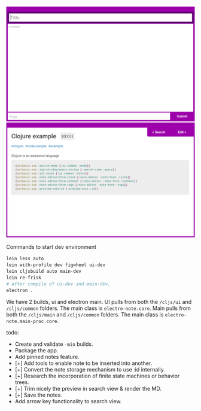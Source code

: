 ![alt text](github/images/NewNote.png)
![alt text](github/images/NoteViewer.png)


Commands to start dev environment 

```bash
lein less auto
lein with-profile dev figwheel ui-dev
lein cljsbuild auto main-dev
lein re-frisk
# after compile of ui-dev and main-dev, 
electron .
```

We have 2 builds, ui and electron main. UI pulls from both the `/cljs/ui` and `/cljs/common` folders. The main class is `electro-note.core`. Main pulls from both the `/cljs/main` and `/cljs/common` folders. The main class is `electro-note.main-proc.core`. 

todo:

 - Create and validate `-min` builds.
 - Package the app.
 - Add pinned notes feature.
 - [+] Add tools to enable note to be inserted into another.
 - [+] Convert the note storage mechanism to use :id internally.
 - [+] Research the incorporation of finite state machines or behavior trees.
 - [+] Trim nicely the preview in search view & render the MD.
 - [+] Save the notes.
 - Add arrow key functionality to search view.
